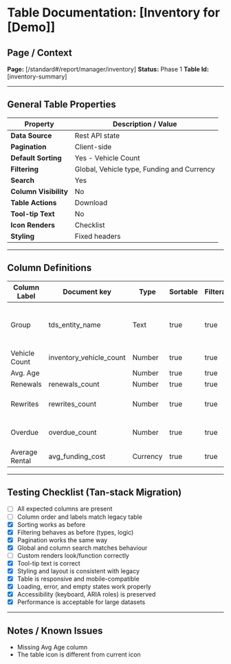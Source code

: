 # Table Documentation: [Inventory for [Demo]]

## Page / Context
**Page:** [/standard#/report/manager/inventory]
**Status:** Phase 1
**Table Id:** [inventory-summary]

---

## General Table Properties

| Property             | Description / Value |
|----------------------|---------------------|
| **Data Source**      | Rest API state |
| **Pagination**       | Client-side |
| **Default Sorting**  | Yes - Vehicle Count |
| **Filtering**        | Global, Vehicle type, Funding and Currency |
| **Search**           | Yes |
| **Column Visibility**| No |
| **Table Actions**    | Download |
| **Tool-tip Text**    | No |
| **Icon Renders**     | Checklist |
| **Styling**          | Fixed headers |

---

## Column Definitions

| Column Label      | Document key            | Type    | Sortable | Filterable | Notes                                                         |
|-------------------|-------------------------|---------|----------|------------|---------------------------------------------------------------|
| Group             | tds_entity_name         | Text    | true     | true       | Links to group-specific fuel stats breakdown                  |
| Vehicle Count     | inventory_vehicle_count | Number  | true     | true       |                                                               |
| Avg. Age          |                         | Number  | true     | true       |                                                               |
| Renewals          | renewals_count          | Number  | true     | true       |                                                               |
| Rewrites          | rewrites_count          | Number  | true     | true       | Links to table of rewrites                                    |
| Overdue           | overdue_count           | Number  | true     | true       | Links to table of overdue                                     |
| Average Rental    | avg_funding_cost        | Currency| true     | true       |                                                               |

---

## Testing Checklist (Tan-stack Migration)

- [ ] All expected columns are present
- [ ] Column order and labels match legacy table
- [x] Sorting works as before
- [x] Filtering behaves as before (types, logic)
- [x] Pagination works the same way
- [x] Global and column search matches behaviour
- [ ] Custom renders look/function correctly
- [x] Tool-tip text is correct
- [x] Styling and layout is consistent with legacy
- [x] Table is responsive and mobile-compatible
- [x] Loading, error, and empty states work properly
- [x] Accessibility (keyboard, ARIA roles) is preserved
- [x] Performance is acceptable for large datasets

---

## Notes / Known Issues

- Missing Avg Age column
- The table icon is different from current icon
